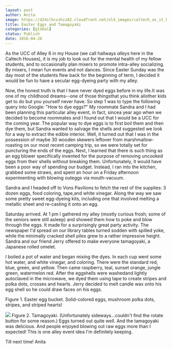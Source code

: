 ```yaml
---
layout: post
author: Anita
image: https://d24slhcvzhzz82.cloudfront.net/old_images/caltech_as_it_happens/6a0105349b8251970b01b8d1d014c1970c.jpg
title: Easter Eggs and Tamagoyaki
categories: [global]
status: Publish
date: 2016-04-26
---
```


As the UCC of Alley 6 in my House (we call hallways *alleys* here in the Caltech Houses), it is my job to look out for the mental health of my fellow students, and to occasionally plan mixers to promote intra-alley socializing. By mixers, I mean fun events and not dances. Since Easter Sunday was the day most of the students flew back for the beginning of term, I decided it would be fun to have a secular egg-dyeing party with my alley.

Now, the honest truth is that I have never dyed eggs before in my life.It was one of my childhood dreams--one of those thingsthat you think allother kids get to do but you yourself never have. So step 1 was to type the following query into Google: "How to dye eggs?"
My roommate Sandra and I had been planning this particular alley event, in fact, sincea year ago when we decided to become roommates and I found out that I would be a UCC for the coming year. The popular way to dye eggs is to first boil them and then dye them, but Sandra wanted to salvage the shells and suggested we look for a way to extract the edible interior. Well, it turned out that I was in the possession of maybe 30 wooden skewers leftover from marshmallow-roasting on our most recent camping trip, so we were totally set for puncturing the ends of the eggs. Next, I learned that there is such thing as an egg blower specifically invented for the purpose of removing uncooked eggs from their shells without breaking them. Unfortunately, it would have been a poor way of spending our budget. Instead, I ran into the kitchen, grabbed some straws, and spent an hour on a Friday afternoon experimenting with blowing outeggs via mouth-vacuum.

Sandra and I headed off to Vons Pavilions to fetch the rest of the supplies: 3 dozen eggs, food coloring, tape,and white vinegar. Along the way we saw some pretty sweet egg-dyeing kits, including one that involved melting a metallic sheet and re-casting it onto an egg.

Saturday arrived. At 1 pm I gathered my alley (mostly curious frosh; some of the seniors were still asleep) and showed them how to poke and blow through the eggs. It made for a surprisingly great party activity. The newspaper I'd spread on our library tables turned sodden with spilled yoke, while the minimally cracked shell piles grew to a rather impressive height. Sandra and our friend Jerry offered to make everyone tamagoyaki, a Japanese rolled omelet.

I boiled a pot of water and began mixing the dyes. In each cup went some hot water, and white vinegar, and coloring. There were the standard red, blue, green, and yellow. Then came raspberry, teal, sunset orange, jungle green, watermelon red. After the eggshells were washedand lightly autoclaved in the microwave, we dyed them using tape to create stripes and polka dots, crosses and hearts. Jerry decided to melt candle wax onto his egg shell so he could draw faces on his eggs.

Figure 1. Easter egg bucket. Solid-colored eggs, mushroom polka dots, stripes, and striped hearts!


![](https://d24slhcvzhzz82.cloudfront.net/old_images/caltech_as_it_happens/6a0105349b8251970b01b7c845d260970b.jpg)
Figure 2. Tamagoyaki. (Unfortunately sideways...couldn't find the rotate button for some reason.)
Eggs turned out quite well. And the tamagoyaki was delicious. And people enjoyed blowing out raw eggs more than I expected! This is one alley event idea I'm definitely keeping.

Till next time!
Anita
